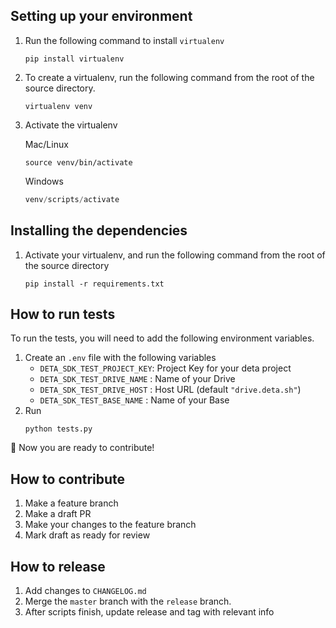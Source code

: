 ## Setting up your environment
1. Run the following command to install `virtualenv` 
    ```
    pip install virtualenv
    ```
2. To create a virtualenv, run the following command from the root of the source directory. 
    ```
    virtualenv venv
    ```
3. Activate the virtualenv

    Mac/Linux
    ```shell
    source venv/bin/activate
    ```
    Windows
    ```powershell
    venv/scripts/activate
    ```
    
## Installing the dependencies
1. Activate your virtualenv, and run the following command from the root of the source directory
    ```shell
    pip install -r requirements.txt
    ```

## How to run tests
To run the tests, you will need to add the following environment variables. 
1. Create an `.env` file with the following variables
    - `DETA_SDK_TEST_PROJECT_KEY`: Project Key for your deta project
    - `DETA_SDK_TEST_DRIVE_NAME` : Name of your Drive 
    - `DETA_SDK_TEST_DRIVE_HOST` : Host URL (default `"drive.deta.sh"`)
    - `DETA_SDK_TEST_BASE_NAME` : Name of your Base
2. Run
   ```
   python tests.py
   ``` 
   
🎉 Now you are ready to contribute!
   
## How to contribute
1. Make a feature branch
2. Make a draft PR
3. Make your changes to the feature branch
4. Mark draft as ready for review

## How to release
1. Add changes to `CHANGELOG.md`
2. Merge the `master` branch with the `release` branch.
3. After scripts finish, update release and tag with relevant info

